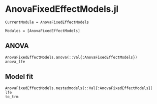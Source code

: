 # AnovaFixedEffectModels.jl

```@meta
CurrentModule = AnovaFixedEffectModels
```

```@index
Modules = [AnovaFixedEffectModels]
```
## ANOVA
```@docs
AnovaFixedEffectModels.anova(::Val{:AnovaFixedEffectModels})
anova_lfe
```

## Model fit
```@docs
AnovaFixedEffectModels.nestedmodels(::Val{:AnovaFixedEffectModels})
lfe
to_trm
```